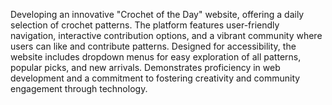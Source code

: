 Developing an innovative "Crochet of the Day" website, offering a daily selection of crochet patterns.
The platform features user-friendly navigation, interactive contribution options, and a vibrant community where users can like and contribute patterns. 
Designed for accessibility, the website includes dropdown menus for easy exploration of all patterns, popular picks, and new arrivals. 
Demonstrates proficiency in web development and a commitment to fostering creativity and community engagement through technology.

